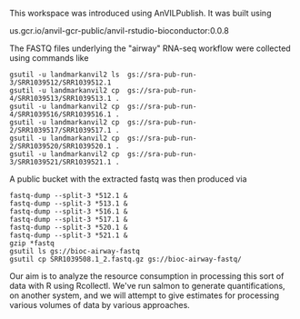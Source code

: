 This workspace was introduced using AnVILPublish.  It was built using

us.gcr.io/anvil-gcr-public/anvil-rstudio-bioconductor:0.0.8

The FASTQ files underlying the "airway" RNA-seq workflow were collected using commands like

```
gsutil -u landmarkanvil2 ls  gs://sra-pub-run-3/SRR1039512/SRR1039512.1
gsutil -u landmarkanvil2 cp  gs://sra-pub-run-4/SRR1039513/SRR1039513.1 .
gsutil -u landmarkanvil2 cp  gs://sra-pub-run-4/SRR1039516/SRR1039516.1 .
gsutil -u landmarkanvil2 cp  gs://sra-pub-run-2/SRR1039517/SRR1039517.1 .
gsutil -u landmarkanvil2 cp  gs://sra-pub-run-2/SRR1039520/SRR1039520.1 .
gsutil -u landmarkanvil2 cp  gs://sra-pub-run-3/SRR1039521/SRR1039521.1 .
```

A public bucket with the extracted fastq was then produced via
```
fastq-dump --split-3 *512.1 &
fastq-dump --split-3 *513.1 &
fastq-dump --split-3 *516.1 &
fastq-dump --split-3 *517.1 &
fastq-dump --split-3 *520.1 &
fastq-dump --split-3 *521.1 &
gzip *fastq
gsutil ls gs://bioc-airway-fastq
gsutil cp SRR1039508.1_2.fastq.gz gs://bioc-airway-fastq/
```
Our aim is to analyze the resource consumption in processing this sort of data with
R using Rcollectl.  We've run salmon to generate quantifications, on another system, and
we will attempt to give estimates for processing various volumes of data by various
approaches.
